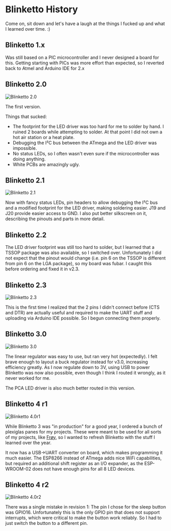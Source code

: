 # Blinketto History

Come on, sit down and let's have a laugh at the things I fucked up and what I learned over time. :)

## Blinketto 1.x

Was still based on a PIC microcontroller and I never designed a board for this. Getting
starting with PICs was more effort than expected, so I reverted back to Atmel and Arduino IDE
for 2.x

## Blinketto 2.0

![Blinketto 2.0](https://raw.githubusercontent.com/xrstf/blinketto/master/docs/history/v2.0.jpg)

The first version.

Things that sucked:

* The footprint for the LED driver was too hard for me to solder by hand. I ruined 2 boards while
  attempting to solder. At that point I did not own a hot air station or a heat plate.
* Debugging the I²C bus between the ATmega and the LED driver was impossible.
* No status LEDs, so I often wasn't even sure if the microcontroller was doing anything.
* White PCBs are amazingly ugly.

## Blinketto 2.1

![Blinketto 2.1](https://raw.githubusercontent.com/xrstf/blinketto/master/docs/history/v2.1.jpg)

Now with fancy status LEDs, pin headers to allow debugging the I²C bus and a modified footprint
for the LED driver, making soldering easier. J19 and J20 provide easier access to GND. I also put
better silkscreen on it, describing the pinouts and parts in more detail.

## Blinketto 2.2

The LED driver footprint was still too hard to solder, but I learned that a TSSOP package was
also available, so I switched over. Unfortunately I did not expect that the pinout would change
(i.e. pin 6 on the TSSOP is different from pin 6 on the LGA package), so my board was fubar.
I caught this before ordering and fixed it in v2.3.

## Blinketto 2.3

![Blinketto 2.3](https://raw.githubusercontent.com/xrstf/blinketto/master/docs/history/v2.3.jpg)

This is the first time I realized that the 2 pins I didn't connect before (CTS and DTR)
are actually useful and required to make the UART stuff and uploading via Arduino IDE possible.
So I begun connecting them properly.

## Blinketto 3.0

![Blinketto 3.0](https://raw.githubusercontent.com/xrstf/blinketto/master/docs/history/v3.0.jpg)

The linear regulator was easy to use, but ran very hot (expectedly). I felt brave enough to
layout a buck regulator instead for v3.0, increasing efficiency greatly. As I now regulate down
to 3V, using USB to power Blinketto was now also possible, even though I think I routed it wrongly,
as it never worked for me.

The PCA LED driver is also much better routed in this version.

## Blinketto 4 r1

![Blinketto 4.0r1](https://raw.githubusercontent.com/xrstf/blinketto/master/docs/history/v4.0r1.jpg)

While Blinketto 3 was "in production" for a good year, I ordered a bunch of plexiglas panes for my
projects. These were meant to be used for all sorts of my projects, like [Frøy](https://github.com/xrstf/froy),
so I wanted to refresh Blinketto with the stuff I learned over the year.

It now has a USB->UART converter on board, which makes programming it much easier. The ESP8266
instead of ATmega adds nice WiFi capabilities, but required an additional shift register as an I/O
expander, as the ESP-WROOM-02 does not have enough pins for all 8 LED devices.

## Blinketto 4 r2

![Blinketto 4.0r2](https://raw.githubusercontent.com/xrstf/blinketto/master/docs/history/v4.0r2.jpg)

There was a single mistake in revision 1: The pin I chose for the sleep button was GPIO16.
Unfortunately this is the only GPIO pin that does not support interrupts, which were critical to
make the button work reliably. So I had to just switch the button to a different pin.
